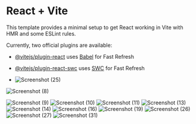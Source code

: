 # React + Vite

This template provides a minimal setup to get React working in Vite with HMR and some ESLint rules.

Currently, two official plugins are available:

- [@vitejs/plugin-react](https://github.com/vitejs/vite-plugin-react/blob/main/packages/plugin-react/README.md) uses [Babel](https://babeljs.io/) for Fast Refresh
- [@vitejs/plugin-react-swc](https://github.com/vitejs/vite-plugin-react-swc) uses [SWC](https://swc.rs/) for Fast Refresh

- ![Screenshot (25)](https://github.com/muayadnazim/university-management-system/assets/54330939/479ac33c-d100-430c-9b4c-61eb8973cc16)

![Screenshot (8)](https://github.com/muayadnazim/university-management-system/assets/54330939/79f7961a-0b72-435f-8fe9-adedc913ff32)

![Screenshot (9)](https://github.com/muayadnazim/university-management-system/assets/54330939/ea6bcd4f-ba8b-47bd-a7f2-120c90cd515b)
![Screenshot (10)](https://github.com/muayadnazim/university-management-system/assets/54330939/7777a2f4-0de2-45db-b560-af2746444924)
![Screenshot (11)](https://github.com/muayadnazim/university-management-system/assets/54330939/adb00505-1808-4533-a00a-1adb01357238)
![Screenshot (13)](https://github.com/muayadnazim/university-management-system/assets/54330939/0d267ab3-27e0-4d4b-baf1-9724b5bdec54)
![Screenshot (14)](https://github.com/muayadnazim/university-management-system/assets/54330939/3b49716c-15ce-46fc-a658-21aead1688c2)
![Screenshot (16)](https://github.com/muayadnazim/university-management-system/assets/54330939/e508a018-5103-491d-aa57-e059263ecb4f)
![Screenshot (19)](https://github.com/muayadnazim/university-management-system/assets/54330939/c811fcec-fc51-4510-930b-6815270e46ea)
![Screenshot (26)](https://github.com/muayadnazim/university-management-system/assets/54330939/82b6b052-de52-40f1-8738-85ed072743bf)
![Screenshot (27)](https://github.com/muayadnazim/university-management-system/assets/54330939/0869e9f8-1d74-4d27-a837-9b46b7992499)
![Screenshot (31)](https://github.com/muayadnazim/university-management-system/assets/54330939/aaf3743b-b238-4b3e-a913-559dc76c4d81)


